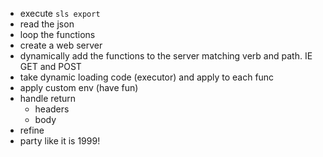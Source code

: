 * execute `sls export`
* read the json
* loop the functions
* create a web server
* dynamically add the functions to the server matching verb and path. IE GET and POST
* take dynamic loading code (executor) and apply to each func
* apply custom env (have fun)
* handle return
    * headers
    * body
* refine
* party like it is 1999!